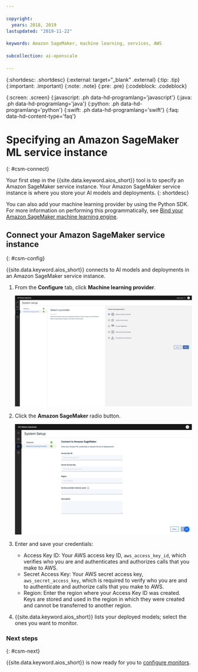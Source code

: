 ```yaml
---

copyright:
  years: 2018, 2019
lastupdated: "2019-11-22"

keywords: Amazon SageMaker, machine learning, services, AWS

subcollection: ai-openscale

---
```


{:shortdesc: .shortdesc}
{:external: target="_blank" .external}
{:tip: .tip}
{:important: .important}
{:note: .note}
{:pre: .pre}
{:codeblock: .codeblock}

{:screen: .screen}
{:javascript: .ph data-hd-programlang='javascript'}
{:java: .ph data-hd-programlang='java'}
{:python: .ph data-hd-programlang='python'}
{:swift: .ph data-hd-programlang='swift'}
{:faq: data-hd-content-type='faq'}

# Specifying an Amazon SageMaker ML service instance
{: #csm-connect}

Your first step in the {{site.data.keyword.aios_short}} tool is to specify an Amazon SageMaker service instance. Your Amazon SageMaker service instance is where you store your AI models and deployments.
{: shortdesc}

You can also add your machine learning provider by using the Python SDK. For more information on performing this programmatically, see [Bind your Amazon SageMaker machine learning engine](/docs/services/ai-openscale?topic=ai-openscale-cml-connect#cml-smbind).

## Connect your Amazon SageMaker service instance
{: #csm-config}

{{site.data.keyword.aios_short}} connects to AI models and deployments in an Amazon SageMaker service instance.

1.  From the **Configure** tab, click **Machine learning provider**.

    ![the select your machine learning service provider screen is shown with tiles for the supported machine learning engines](images/wos-machine-learning-providers-selection.png)

1.  Click the **Amazon SageMaker** radio button.

    ![Enter Amazon SageMaker service credentials](images/wos-connect-sage-cred.png)

1.  Enter and save your credentials:

    - Access Key ID: Your AWS access key ID, `aws_access_key_id`, which verifies who you are and authenticates and authorizes calls that you make to AWS.
    - Secret Access Key: Your AWS secret access key, `aws_secret_access_key`, which is required to verify who you are and to authenticate and authorize calls that you make to AWS.
    - Region: Enter the region where your Access Key ID was created. Keys are stored and used in the region in which they were created and cannot be transferred to another region. 

1.  {{site.data.keyword.aios_short}} lists your deployed models; select the ones you want to monitor.

### Next steps
{: #csm-next}

{{site.data.keyword.aios_short}} is now ready for you to [configure monitors](/docs/services/ai-openscale?topic=ai-openscale-mo-config).
